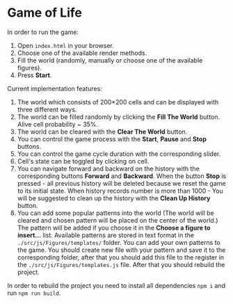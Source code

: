 # Game of Life

In order to run the game: 

1. Open `index.html` in your browser.
2. Choose one of the available render methods.
3. Fill the world (randomly, manually or choose one of the available figures). 
4. Press **Start**.

Current implementation features:

1. The world which consists of 200*200 cells and can be displayed with three different ways.
2. The world can be filled randomly by clicking the **Fill The World** button. Alive cell probability ~ 35%.
3. The world can be cleared with the **Clear The World** button.
4. You can control the game process with the **Start**, **Pause** and **Stop** buttons.
5. You can control the game cycle duration with the corresponding slider.
6. Cell's state can be toggled by clicking on cell.
7. You can navigate forward and backward on the history with the corresponding buttons **Forward** and **Backward**.
    When the button **Stop** is pressed - all previous history will be deleted because we reset the game to its initial state.
    When history records number is more than 1000 - You will be suggested to clean up the history with the 
    **Clean Up History** button.
8. You can add some popular patterns into the world
    (The world will be cleared and chosen pattern will be placed on the center of the world.)
    The pattern will be added if you choose it in the **Choose a figure to insert...** list.
    Available patterns are stored in text format in the `./src/js/Figures/templates/` folder.
    You can add your own patterns to the game. You should create new file with your 
    pattern and save it to the corresponding folder, after that you should add this file to the register 
    in the `./src/js/Figures/templates.js` file. After that you should rebuild the project.
    
In order to rebuild the project you need to install all dependencies `npm i` and 
run `npm run build`.